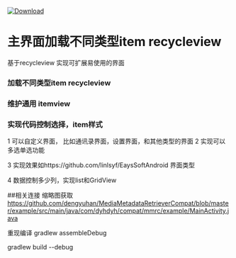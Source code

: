 [ ![Download](https://api.bintray.com/packages/linlsyf/maven/dynamicrecycleview/images/download.svg) ](https://bintray.com/linlsyf/maven/dynamicrecycleview/_latestVersion)
# 主界面加载不同类型item  recycleview

基于recycleview 实现可扩展易使用的界面

### 加载不同类型item recycleview
###  维护通用 itemview
### 实现代码控制选择，item样式
1  可以自定义界面，
   比如通讯录界面，设置界面，和其他类型的界面
2  实现可以多选单选功能 

3 实现效果如https://github.com/linlsyf/EaysSoftAndroid 界面类型


4 数据控制多少列，实现list和GridView


##相关连接
缩略图获取
https://github.com/dengyuhan/MediaMetadataRetrieverCompat/blob/master/example/src/main/java/com/dyhdyh/compat/mmrc/example/MainActivity.java

重现编译  gradlew assembleDebug

gradlew build --debug
